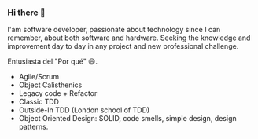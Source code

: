 ### Hi there 👋

I'am software developer, passionate about technology since I can remember, about both software and hardware. Seeking the knowledge and improvement day to day in any project and new professional challenge.

Entusiasta del "Por qué" 😄.

- Agile/Scrum
- Object Calisthenics
- Legacy code + Refactor
- Classic TDD
- Outside-In TDD (London school of TDD)
- Object Oriented Design: SOLID, code smells, simple design, design patterns.

<!--
**adria-arquimbau/adria-arquimbau** is a ✨ _special_ ✨ repository because its `README.md` (this file) appears on your GitHub profile.

Here are some ideas to get you started:

- 🔭 I’m currently working on ...
- 🌱 I’m currently learning ...
- 👯 I’m looking to collaborate on ...
- 🤔 I’m looking for help with ...
- 💬 Ask me about ...
- 📫 How to reach me: ...
- 😄 Pronouns: ...
- ⚡ Fun fact: ...
-->
